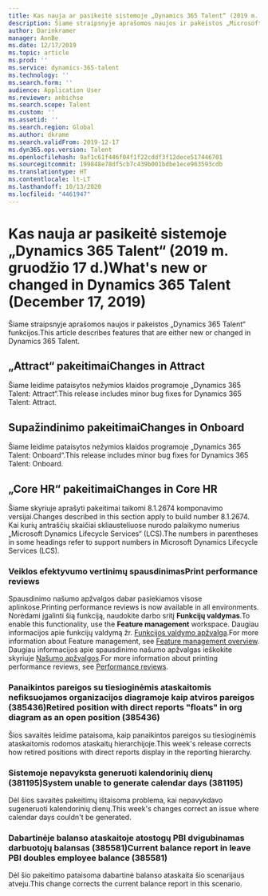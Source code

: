```yaml
---
title: Kas nauja ar pasikeitė sistemoje „Dynamics 365 Talent“ (2019 m. gruodžio 17 d.)
description: Šiame straipsnyje aprašomos naujos ir pakeistos „Microsoft Dynamics 365 Talent“ funkcijos.
author: Darinkramer
manager: AnnBe
ms.date: 12/17/2019
ms.topic: article
ms.prod: ''
ms.service: dynamics-365-talent
ms.technology: ''
ms.search.form: ''
audience: Application User
ms.reviewer: anbichse
ms.search.scope: Talent
ms.custom: ''
ms.assetid: ''
ms.search.region: Global
ms.author: dkrame
ms.search.validFrom: 2019-12-17
ms.dyn365.ops.version: Talent
ms.openlocfilehash: 9af1c61f446f04f1f22cddf3f12dece517446701
ms.sourcegitcommit: 199848e78df5cb7c439b001bdbe1ece963593cdb
ms.translationtype: HT
ms.contentlocale: lt-LT
ms.lasthandoff: 10/13/2020
ms.locfileid: "4461947"
---
```

# <a name="whats-new-or-changed-in-dynamics-365-talent-december-17-2019"></a><span data-ttu-id="3ebae-103">Kas nauja ar pasikeitė sistemoje „Dynamics 365 Talent“ (2019 m. gruodžio 17 d.)</span><span class="sxs-lookup"><span data-stu-id="3ebae-103">What's new or changed in Dynamics 365 Talent (December 17, 2019)</span></span>

<span data-ttu-id="3ebae-104">Šiame straipsnyje aprašomos naujos ir pakeistos „Dynamics 365 Talent“ funkcijos.</span><span class="sxs-lookup"><span data-stu-id="3ebae-104">This article describes features that are either new or changed in Dynamics 365 Talent.</span></span>

## <a name="changes-in-attract"></a><span data-ttu-id="3ebae-105">„Attract“ pakeitimai</span><span class="sxs-lookup"><span data-stu-id="3ebae-105">Changes in Attract</span></span>

<span data-ttu-id="3ebae-106">Šiame leidime pataisytos nežymios klaidos programoje „Dynamics 365 Talent: Attract“.</span><span class="sxs-lookup"><span data-stu-id="3ebae-106">This release includes minor bug fixes for Dynamics 365 Talent: Attract.</span></span>

## <a name="changes-in-onboard"></a><span data-ttu-id="3ebae-107">Supažindinimo pakeitimai</span><span class="sxs-lookup"><span data-stu-id="3ebae-107">Changes in Onboard</span></span>

<span data-ttu-id="3ebae-108">Šiame leidime pataisytos nežymios klaidos programoje „Dynamics 365 Talent: Onboard“.</span><span class="sxs-lookup"><span data-stu-id="3ebae-108">This release includes minor bug fixes for Dynamics 365 Talent: Onboard.</span></span>

## <a name="changes-in-core-hr"></a><span data-ttu-id="3ebae-109">„Core HR“ pakeitimai</span><span class="sxs-lookup"><span data-stu-id="3ebae-109">Changes in Core HR</span></span>

<span data-ttu-id="3ebae-110">Šiame skyriuje aprašyti pakeitimai taikomi 8.1.2674 komponavimo versijai.</span><span class="sxs-lookup"><span data-stu-id="3ebae-110">Changes described in this section apply to build number 8.1.2674.</span></span> <span data-ttu-id="3ebae-111">Kai kurių antraščių skaičiai skliausteliuose nurodo palaikymo numerius „Microsoft Dynamics Lifecycle Services“ (LCS).</span><span class="sxs-lookup"><span data-stu-id="3ebae-111">The numbers in parentheses in some headings refer to support numbers in Microsoft Dynamics Lifecycle Services (LCS).</span></span>

### <a name="print-performance-reviews"></a><span data-ttu-id="3ebae-112">Veiklos efektyvumo vertinimų spausdinimas</span><span class="sxs-lookup"><span data-stu-id="3ebae-112">Print performance reviews</span></span>

<span data-ttu-id="3ebae-113">Spausdinimo našumo apžvalgos dabar pasiekiamos visose aplinkose.</span><span class="sxs-lookup"><span data-stu-id="3ebae-113">Printing performance reviews is now available in all environments.</span></span> <span data-ttu-id="3ebae-114">Norėdami įgalinti šią funkciją, naudokite darbo sritį **Funkcijų valdymas**.</span><span class="sxs-lookup"><span data-stu-id="3ebae-114">To enable this functionality, use the **Feature management** workspace.</span></span> <span data-ttu-id="3ebae-115">Daugiau informacijos apie funkcijų valdymą žr. [Funkcijos valdymo apžvalga](https://docs.microsoft.com/dynamics365/fin-ops-core/fin-ops/get-started/feature-management/feature-management-overview).</span><span class="sxs-lookup"><span data-stu-id="3ebae-115">For more information about Feature management, see [Feature management overview](https://docs.microsoft.com/dynamics365/fin-ops-core/fin-ops/get-started/feature-management/feature-management-overview).</span></span> <span data-ttu-id="3ebae-116">Daugiau informacijos apie spausdinimo našumo apžvalgas ieškokite skyriuje [Našumo apžvalgos](https://docs.microsoft.com/dynamics365/talent/performance-management-overview#performance-reviews).</span><span class="sxs-lookup"><span data-stu-id="3ebae-116">For more information about printing performance reviews, see [Performance reviews](https://docs.microsoft.com/dynamics365/talent/performance-management-overview#performance-reviews).</span></span>

### <a name="retired-position-with-direct-reports-floats-in-org-diagram-as-an-open-position-385436"></a><span data-ttu-id="3ebae-117">Panaikintos pareigos su tiesioginėmis ataskaitomis nefiksuojamos organizacijos diagramoje kaip atviros pareigos (385436)</span><span class="sxs-lookup"><span data-stu-id="3ebae-117">Retired position with direct reports "floats" in org diagram as an open position (385436)</span></span>

<span data-ttu-id="3ebae-118">Šios savaitės leidime pataisoma, kaip panaikintos pareigos su tiesioginėmis ataskaitomis rodomos ataskaitų hierarchijoje.</span><span class="sxs-lookup"><span data-stu-id="3ebae-118">This week's release corrects how retired positions with direct reports display in the reporting hierarchy.</span></span>
 
### <a name="system-unable-to-generate-calendar-days-381195"></a><span data-ttu-id="3ebae-119">Sistemoje nepavyksta generuoti kalendorinių dienų (381195)</span><span class="sxs-lookup"><span data-stu-id="3ebae-119">System unable to generate calendar days (381195)</span></span> 

<span data-ttu-id="3ebae-120">Dėl šios savaitės pakeitimų ištaisoma problema, kai nepavykdavo sugeneruoti kalendorinių dienų.</span><span class="sxs-lookup"><span data-stu-id="3ebae-120">This week's changes correct an issue where calendar days couldn't be generated.</span></span>

### <a name="current-balance-report-in-leave-pbi-doubles-employee-balance-385581"></a><span data-ttu-id="3ebae-121">Dabartinėje balanso ataskaitoje atostogų PBI dvigubinamas darbuotojų balansas (385581)</span><span class="sxs-lookup"><span data-stu-id="3ebae-121">Current balance report in leave PBI doubles employee balance (385581)</span></span>

<span data-ttu-id="3ebae-122">Dėl šio pakeitimo pataisoma dabartinė balanso ataskaita šio scenarijaus atveju.</span><span class="sxs-lookup"><span data-stu-id="3ebae-122">This change corrects the current balance report in this scenario.</span></span>
